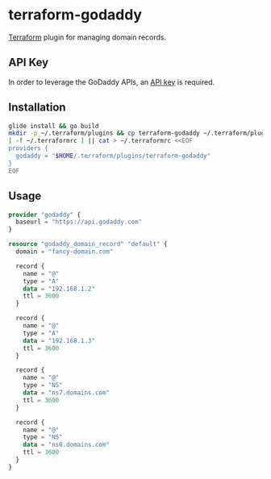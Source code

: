 # terraform-godaddy
[Terraform](https://www.terraform.io/) plugin for managing domain records.

## API Key
In order to leverage the GoDaddy APIs, an [API key](https://developer.godaddy.com/keys/) is required.

## Installation

```bash
glide install && go build
mkdir -p ~/.terraform/plugins && cp terraform-godaddy ~/.terraform/plugins
[ -f ~/.terraformrc ] || cat > ~/.terraformrc <<EOF
providers {
  godaddy = "$HOME/.terraform/plugins/terraform-godaddy"
}
EOF
```

## Usage

```terraform
provider "godaddy" {
  baseurl = "https://api.godaddy.com"
}

resource "godaddy_domain_record" "default" {
  domain = "fancy-domain.com"

  record {
    name = "@"
    type = "A"
    data = "192.168.1.2"
    ttl = 3600
  }

  record {
    name = "@"
    type = "A"
    data = "192.168.1.3"
    ttl = 3600
  }

  record {
    name = "@"
    type = "NS"
    data = "ns7.domains.com"
    ttl = 3600
  }

  record {
    name = "@"
    type = "NS"
    data = "ns6.domains.com"
    ttl = 3600
  }
}
```
